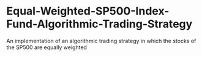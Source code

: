 # Equal-Weighted-SP500-Index-Fund-Algorithmic-Trading-Strategy
An implementation of an algorithmic trading strategy in which the stocks of the SP500 are equally weighted
